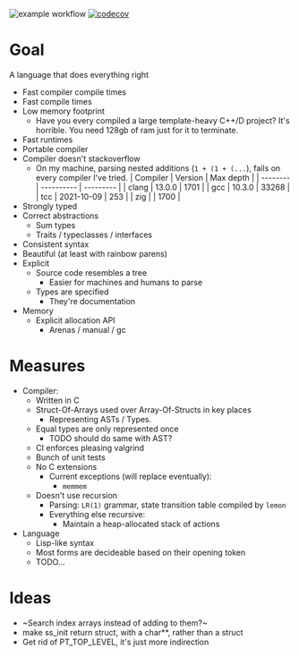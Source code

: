 ![example workflow](https://github.com/414owen/lang-c/actions/workflows/ci.yml/badge.svg) [![codecov](https://codecov.io/gh/414owen/lang-c/branch/master/graph/badge.svg?token=81Y2QKFFF6)](https://codecov.io/gh/414owen/lang-c)


# Goal

A language that does everything right

* Fast compiler compile times
* Fast compile times
* Low memory footprint
  * Have you every compiled a large template-heavy C++/D project?
    It's horrible. You need 128gb of ram just for it to terminate.
* Fast runtimes
* Portable compiler
* Compiler doesn't stackoverflow
  * On my machine, parsing nested additions (`1 + (1 + (...`), 
    fails on every compiler I've tried.
    | Compiler | Version    | Max depth |
    | -------- | ---------- | --------- |
    | clang    | 13.0.0     | 1701      |
    | gcc      | 10.3.0     | 33268     |
    | tcc      | 2021-10-09 | 253       |
    | zig      |            | 1700      |
* Strongly typed
* Correct abstractions
  * Sum types
  * Traits / typeclasses / interfaces
* Consistent syntax
* Beautiful (at least with rainbow parens)
* Explicit
  * Source code resembles a tree
    * Easier for machines and humans to parse
  * Types are specified
    * They're documentation
* Memory
  * Explicit allocation API
    * Arenas / manual / gc


# Measures

* Compiler:
  * Written in C
  * Struct-Of-Arrays used over Array-Of-Structs in key places
    * Representing ASTs / Types.
  * Equal types are only represented once
    * TODO should do same with AST?
  * CI enforces pleasing valgrind
  * Bunch of unit tests
  * No C extensions
    * Current exceptions (will replace eventually):
      * `memmem`
  * Doesn't use recursion
    * Parsing: `LR(1)` grammar, state transition table compiled by `lemon`
    * Everything else recursive:
      * Maintain a heap-allocated stack of actions
* Language
  * Lisp-like syntax
  * Most forms are decideable based on their opening token
  * TODO...



# Ideas

* ~Search index arrays instead of adding to them?~
* make ss_init return struct, with a char**, rather than a struct
* Get rid of PT_TOP_LEVEL, it's just more indirection
